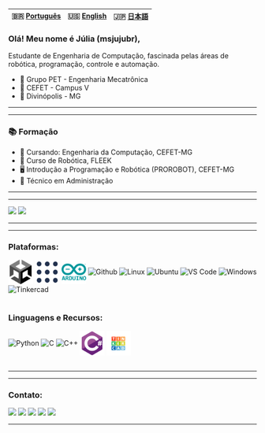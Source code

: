 | 🇧🇷 [Português](./README.md) | 🇺🇸 [English]() | 🇯🇵 [日本語]() |
|------------------------------|-----------------------------|----------------------------|

### Olá! Meu nome é Júlia (msjujubr),  
  Estudante de Engenharia de Computação, fascinada pelas áreas de robótica, programação, controle e automação.

- 🤖 Grupo PET - Engenharia Mecatrônica
- 🏢 CEFET - Campus V
- 📌 Divinópolis - MG

---

---

### 📚 Formação
- 📝 Cursando: Engenharia da Computação, CEFET-MG
- 🤖 Curso de Robótica, FLEEK
- 🖥️ Introdução a Programação e Robótica (PROROBOT), CEFET-MG
- 📓 Técnico em Administração

  
---

---

<div>
    <img height="200" src="https://github-readme-stats.vercel.app/api?username=msjujubr&show_icons=true&theme=radical">
    <img height="200" src="https://github-readme-stats.vercel.app/api/top-langs/?username=msjujubr&layout=compact&theme=radical&include_all_commits=true">
</div>

---

---

### Plataformas:
<div style="display: inline_block">
    <img align="center" alt="Unity" height="50" src="https://raw.githubusercontent.com/devicons/devicon/ca28c779441053191ff11710fe24a9e6c23690d6/icons/unity/unity-original.svg">
    <img align="center" alt="ROS" height="50" src="https://raw.githubusercontent.com/devicons/devicon/ca28c779441053191ff11710fe24a9e6c23690d6/icons/ros/ros-original.svg">
    <img align="center" alt="Arduino" height="50" src="https://raw.githubusercontent.com/devicons/devicon/ca28c779441053191ff11710fe24a9e6c23690d6/icons/arduino/arduino-original-wordmark.svg">
    <img Align="center" alt = "Github" width=50 src="https://cdn.jsdelivr.net/gh/devicons/devicon/icons/github/github-original-wordmark.svg">
    <img Align="center" alt = "Linux" width=50 src="https://cdn.jsdelivr.net/gh/devicons/devicon/icons/linux/linux-original.svg">
    <img Align="center" alt = "Ubuntu" width=50 src="https://cdn.jsdelivr.net/gh/devicons/devicon/icons/ubuntu/ubuntu-plain-wordmark.svg">
    <img Align="center" alt = "VS Code" width=50 src="https://cdn.jsdelivr.net/gh/devicons/devicon/icons/vscode/vscode-original.svg">
    <img Align="center" alt = "Windows" width=50 src="https://cdn.jsdelivr.net/gh/devicons/devicon/icons/windows8/windows8-original.svg">
    <img align="center" alt = "Tinkercad" width=100 src = "https://private-user-images.githubusercontent.com/105356707/314665604-6c896944-76c2-4aa6-8ac6-d710ba8631df.svg?jwt=eyJhbGciOiJIUzI1NiIsInR5cCI6IkpXVCJ9.eyJpc3MiOiJnaXRodWIuY29tIiwiYXVkIjoicmF3LmdpdGh1YnVzZXJjb250ZW50LmNvbSIsImtleSI6ImtleTUiLCJleHAiOjE3NDc0ODYyOTQsIm5iZiI6MTc0NzQ4NTk5NCwicGF0aCI6Ii8xMDUzNTY3MDcvMzE0NjY1NjA0LTZjODk2OTQ0LTc2YzItNGFhNi04YWM2LWQ3MTBiYTg2MzFkZi5zdmc_WC1BbXotQWxnb3JpdGhtPUFXUzQtSE1BQy1TSEEyNTYmWC1BbXotQ3JlZGVudGlhbD1BS0lBVkNPRFlMU0E1M1BRSzRaQSUyRjIwMjUwNTE3JTJGdXMtZWFzdC0xJTJGczMlMkZhd3M0X3JlcXVlc3QmWC1BbXotRGF0ZT0yMDI1MDUxN1QxMjQ2MzRaJlgtQW16LUV4cGlyZXM9MzAwJlgtQW16LVNpZ25hdHVyZT05ZDNiMWUyOWUwMzI3NjlmMWY0Y2M2YTA3MzYzZmZhODE5ZDgzYWQ4NjVhOTk5ZTBjODI1YzhiMjRlYjRlNTdjJlgtQW16LVNpZ25lZEhlYWRlcnM9aG9zdCJ9.BgjzFVmz64wLqFI6WvIUh6PzQU2lxlynIAGwyMAiy0o">
</div>

<br>

### Linguagens e Recursos:
<div style="display: inline_block">
    <img Align="center" alt = "Python" width=50 src="https://cdn.jsdelivr.net/gh/devicons/devicon/icons/python/python-original.svg">
    <img Align="center" alt = "C" width=50 src="https://cdn.jsdelivr.net/gh/devicons/devicon/icons/c/c-original.svg">
    <img Align="center" alt = "C++" width=50 src="https://cdn.jsdelivr.net/gh/devicons/devicon/icons/cplusplus/cplusplus-original.svg">
    <img align="center" alt="Csharp" height="50" src="https://raw.githubusercontent.com/devicons/devicon/ca28c779441053191ff11710fe24a9e6c23690d6/icons/csharp/csharp-original.svg">   
    <img align="center" alt="Tinkercad" width="50" src="imgs/image.png">
</div>

<br>

---

---

### Contato:
<div>
    <a href="https://www.youtube.com/@msjujubr" target="_blank"><img src="https://img.shields.io/badge/YouTube-FF0000?style=for-the-badge&logo=youtube&logoColor=white" target="_blank"></a>
    <a href="https://instagram.com/msjujubr" target="_blank"><img src="https://img.shields.io/badge/-Instagram-%23E4405F?style=for-the-badge&logo=instagram&logoColor=white" target="_blank"></a>
   	<a href="https://www.twitch.tv/msjujubr" target="_blank"><img src="https://img.shields.io/badge/Twitch-9146FF?style=for-the-badge&logo=twitch&logoColor=white" target="_blank"></a>
    <a href = "mailto:juliamourasouza10@gmail.com"><img src="https://img.shields.io/badge/-Gmail-%23333?style=for-the-badge&logo=gmail&logoColor=white" target="_blank"></a>
    <a href="https://www.linkedin.com/in/msjujubr/" target="_blank"><img src="https://img.shields.io/badge/-LinkedIn-%230077B5?style=for-the-badge&logo=linkedin&logoColor=white" target="_blank"></a>
  </div>
  
---
